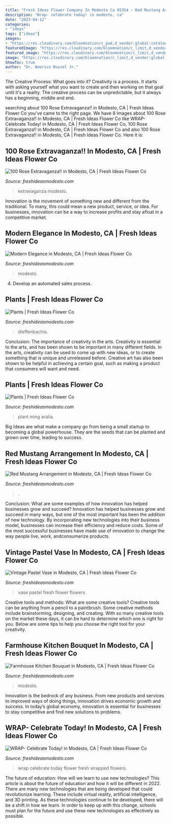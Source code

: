 ```yaml
---
title: "Fresh Ideas Flower Company In Modesto Ca 95354 ~ Red Mustang Arrangement In Modesto, Ca"
description: "Wrap- celebrate today! in modesto, ca"
date: "2023-04-12"
categories:
- "ideas"
tags: ["ideas"]
images:
- "https://res.cloudinary.com/bloomnation/c_pad,d_vendor:global:catalog:product:image.png,f_auto,fl_preserve_transparency,q_auto/v1582885637/vendor/6235/catalog/product/2/0/20200228022633_file_5e587a59eefba_5e587a7b999aa.jpg"
featuredImage: "https://res.cloudinary.com/bloomnation/c_limit,d_vendor:global:catalog:product:image.png,f_auto,fl_preserve_transparency,q_auto/v1590109217/vendor/6235/catalog/product/2/0/20200205070136_file_5e3b111053412_5e3b11c4ea95b.jpg"
featured_image: "https://res.cloudinary.com/bloomnation/c_limit,d_vendor:global:catalog:product:image.png,f_auto,fl_preserve_transparency,q_auto/v1590109217/vendor/6235/catalog/product/2/0/20200205070136_file_5e3b111053412_5e3b11c4ea95b.jpg"
image: "https://res.cloudinary.com/bloomnation/c_limit,d_vendor:global:catalog:product:image.png,f_auto,fl_preserve_transparency,q_auto/v1546661952/vendor/6235/catalog/product/2/0/20190104081531_file_5c2fbee3705fd.jpg"
ShowToc: true
author: "Dr. Americo Russel Jr."
---
```



The Creative Process: What goes into it?
Creativity is a process. It starts with asking yourself what you want to create and then working on that goal until it's a reality. The creative process can be unpredictable, but it always has a beginning, middle and end.

	

		
searching about 100 Rose Extravaganza!! in Modesto, CA | Fresh Ideas Flower Co you've came to the right page. We have 8 Images about 100 Rose Extravaganza!! in Modesto, CA | Fresh Ideas Flower Co like WRAP- Celebrate Today! in Modesto, CA | Fresh Ideas Flower Co, 100 Rose Extravaganza!! in Modesto, CA | Fresh Ideas Flower Co and also 100 Rose Extravaganza!! in Modesto, CA | Fresh Ideas Flower Co. Here it is:
		
    
## 100 Rose Extravaganza!! In Modesto, CA | Fresh Ideas Flower Co

<img loading=lazy src="https://asset.bloomnation.com/c_pad,d_vendor:global:catalog:product:image.png,f_auto,fl_preserve_transparency,q_auto/v1605615159/vendor/6235/catalog/product/2/0/20200911095959_file_5f5bf35f697a8_5f5bf3dca1eaf.jpg" onerror="this.onerror=null;this.src='https://tse2.mm.bing.net/th?id=OIP.uEU_vD076tUP2Gq1PEpyYwHaJ4&amp;pid=15.1';" alt="100 Rose Extravaganza!! in Modesto, CA | Fresh Ideas Flower Co">

_Source: freshideasmodesto.com_

>extravaganza modesto. 

	

Innovation is the movement of something new and different from the traditional. To many, this could mean a new product, service, or idea. For businesses, innovation can be a way to increase profits and stay afloat in a competitive market.

    
## Modern Elegance In Modesto, CA | Fresh Ideas Flower Co

<img loading=lazy src="https://res.cloudinary.com/bloomnation/c_limit,d_vendor:global:catalog:product:image.png,f_auto,fl_preserve_transparency,q_auto/v1590109217/vendor/6235/catalog/product/2/0/20200205070136_file_5e3b111053412_5e3b11c4ea95b.jpg" onerror="this.onerror=null;this.src='https://tse4.mm.bing.net/th?id=OIP.mS_hOrB5ebi4Uiv1YUYCbgHaJ4&amp;pid=15.1';" alt="Modern Elegance in Modesto, CA | Fresh Ideas Flower Co">

_Source: freshideasmodesto.com_

>modesto. 

	

4. Develop an automated sales process.

    
## Plants | Fresh Ideas Flower Co

<img loading=lazy src="https://asset.bloomnation.com/f_auto,q_auto/v1/vendor/6235/cms/e6c0b1f07339_1574876663.jpg" onerror="this.onerror=null;this.src='https://tse4.mm.bing.net/th?id=OIP.Bs0p8a7P6ej5J-62vsBN0QHaJ4&amp;pid=15.1';" alt="Plants | Fresh Ideas Flower Co">

_Source: freshideasmodesto.com_

>dieffenbachia. 

	

Conclusion: The importance of creativity in the arts.
Creativity is essential to the arts, and has been shown to be important in many different fields. In the arts, creativity can be used to come up with new ideas, or to create something that is unique and unreleased before. Creative art has also been shown to be helpful in achieving a certain goal, such as making a product that consumers will want and need.

    
## Plants | Fresh Ideas Flower Co

<img loading=lazy src="https://asset.bloomnation.com/f_auto,q_auto/v1/vendor/6235/cms/7c9bd7b11e20_1574876467.jpg" onerror="this.onerror=null;this.src='https://tse3.mm.bing.net/th?id=OIP.2QeEl-gFx6fT2xk76S0UpwHaJ4&amp;pid=15.1';" alt="Plants | Fresh Ideas Flower Co">

_Source: freshideasmodesto.com_

>plant ming aralia. 

	

Big Ideas are what make a company go from being a small startup to becoming a global powerhouse. They are the seeds that can be planted and grown over time, leading to success.

    
## Red Mustang Arrangement In Modesto, CA | Fresh Ideas Flower Co

<img loading=lazy src="https://res.cloudinary.com/bloomnation/c_limit,d_vendor:global:catalog:product:image.png,f_auto,fl_preserve_transparency,q_auto/v1546661952/vendor/6235/catalog/product/2/0/20190104081531_file_5c2fbee3705fd.jpg" onerror="this.onerror=null;this.src='https://tse4.mm.bing.net/th?id=OIP.Ck3MbBIVnHnrgONoU25l2gHaJ4&amp;pid=15.1';" alt="Red Mustang Arrangement in Modesto, CA | Fresh Ideas Flower Co">

_Source: freshideasmodesto.com_

>. 

	

Conclusion: What are some examples of how innovation has helped businesses grow and succeed?
Innovation has helped businesses grow and succeed in many ways, but one of the most important has been the addition of new technology. By incorporating new technologies into their business model, businesses can increase their efficiency and reduce costs. Some of the most successful businesses have made use of innovation to change the way people live, work, andconsumerize products.

    
## Vintage Pastel Vase In Modesto, CA | Fresh Ideas Flower Co

<img loading=lazy src="https://res.cloudinary.com/bloomnation/c_pad,d_vendor:global:catalog:product:image.png,f_auto,fl_preserve_transparency,q_auto/v1582885637/vendor/6235/catalog/product/2/0/20200228022633_file_5e587a59eefba_5e587a7b999aa.jpg" onerror="this.onerror=null;this.src='https://tse4.mm.bing.net/th?id=OIP.-XCdRsFN5-CYII72-EdLiwHaJ4&amp;pid=15.1';" alt="Vintage Pastel Vase in Modesto, CA | Fresh Ideas Flower Co">

_Source: freshideasmodesto.com_

>vase pastel fresh flower flowers. 

	

Creative tools and methods: What are some creative tools?
Creative tools can be anything from a pencil to a paintbrush. Some creative methods include brainstorming, designing, and creating. With so many creative tools on the market these days, it can be hard to determine which one is right for you. Below are some tips to help you choose the right tool for your creativity.

    
## Farmhouse Kitchen Bouquet In Modesto, CA | Fresh Ideas Flower Co

<img loading=lazy src="https://asset.bloomnation.com/c_limit,d_vendor:global:catalog:product:image.png,f_auto,fl_preserve_transparency,q_auto/v1599883687/vendor/6235/catalog/product/2/0/20190321095410_file_5c940802139d9.jpg" onerror="this.onerror=null;this.src='https://tse2.mm.bing.net/th?id=OIP.s_r89a-vjR2T5McNpn1WIwHaJ4&amp;pid=15.1';" alt="Farmhouse Kitchen Bouquet in Modesto, CA | Fresh Ideas Flower Co">

_Source: freshideasmodesto.com_

>modesto. 

	

Innovation is the bedrock of any business. From new products and services to improved ways of doing things, innovation drives economic growth and success. In today’s global economy, innovation is essential for businesses to stay competitive and find new solutions to problems.

    
## WRAP- Celebrate Today! In Modesto, CA | Fresh Ideas Flower Co

<img loading=lazy src="https://asset.bloomnation.com/c_pad,d_vendor:global:catalog:product:image.png,f_auto,fl_preserve_transparency,q_auto/v1612326594/vendor/6235/catalog/product/2/0/20190826093402_file_5d64504ac5995_5d64529dcf5b4.jpg" onerror="this.onerror=null;this.src='https://tse1.mm.bing.net/th?id=OIP.gMh6eGXEHTriX3-o9NcQvgHaJ4&amp;pid=15.1';" alt="WRAP- Celebrate Today! in Modesto, CA | Fresh Ideas Flower Co">

_Source: freshideasmodesto.com_

>wrap celebrate today flower fresh wrapped flowers. 

	

The future of education: How will we learn to use new technologies?
This article is about the future of education and how it will be different in 2022. There are many new technologies that are being developed that could revolutionize learning. These include virtual reality, artificial intelligence, and 3D printing. As these technologies continue to be developed, there will be a shift in how we learn. In order to keep up with this change, schools must plan for the future and use these new technologies as effectively as possible.

